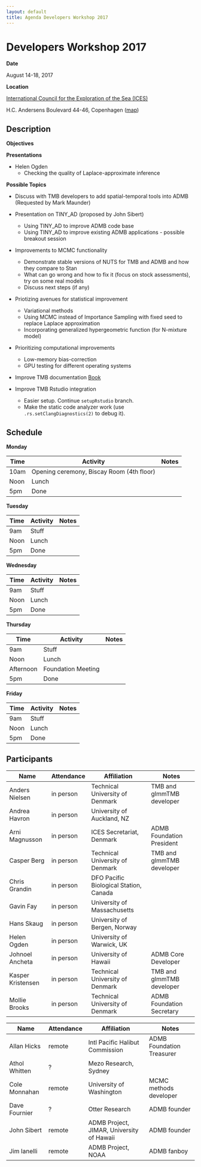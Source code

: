 ```yaml
---
layout: default
title: Agenda Developers Workshop 2017
---
```


# Developers Workshop 2017

__Date__

August 14-18, 2017

__Location__

[International Council for the Exploration of the Sea (ICES)](http://ices.dk)

H.C. Andersens Boulevard 44-46, Copenhagen
([map](https://www.google.dk/maps/place/ICES/@55.671484,12.5734843,17z/data=!3m1!4b1!4m5!3m4!1s0x46525314a3d57cd7:0x115cb810f9d78370!8m2!3d55.671484!4d12.575673?hl=en))

## Description

__Objectives__

__Presentations__

* Helen Ogden
  * Checking the quality of Laplace-approximate inference

__Possible Topics__

* Discuss with TMB developers to add spatial-temporal tools into ADMB (Requested by Mark Maunder)

* Presentation on TINY_AD (proposed by John Sibert)
  * Using TINY_AD to improve ADMB code base
  * Using TINY_AD to improve existing ADMB applications - possible breakout session

* Improvements to MCMC functionality
  * Demonstrate stable versions of NUTS for TMB and ADMB and how they compare to Stan
  * What can go wrong and how to fix it (focus on stock assessments), try on some real models
  * Discuss next steps (if any)

* Priotizing avenues for statistical improvement
  * Variational methods
  * Using MCMC instead of Importance Sampling with fixed seed to replace Laplace approximation
  * Incorporating generalized hypergeometric function (for N-mixture model)

* Prioritizing computational improvements
  * Low-memory bias-correction
  * GPU testing for different operating systems

* Improve TMB documentation [Book](http://kaskr.github.io/adcomp/_book/Tutorial.html)

* Improve TMB Rstudio integration
  - Easier setup. Continue `setupRstudio` branch.
  - Make the static code analyzer work (use `.rs.setClangDiagnostics(2)` to debug it).

## Schedule

__Monday__

__Time__ | __Activity__ | __Notes__
--- | --- | ---
10am | Opening ceremony, Biscay Room (4th floor)
Noon | Lunch
5pm | Done

__Tuesday__

__Time__ | __Activity__ | __Notes__
--- | --- | ---
9am | Stuff
Noon | Lunch
5pm | Done

__Wednesday__

__Time__ | __Activity__ | __Notes__
--- | --- | ---
9am | Stuff
Noon | Lunch
5pm | Done

__Thursday__

__Time__ | __Activity__ | __Notes__
--- | --- | ---
9am | Stuff
Noon | Lunch
Afternoon | Foundation Meeting
5pm | Done

__Friday__

__Time__ | __Activity__ | __Notes__
--- | --- | ---
9am | Stuff
Noon | Lunch
5pm | Done

## Participants

__Name__ | __Attendance__ | __Affiliation__ | __Notes__
--- | --- | --- | ---
Anders Nielsen | in person | Technical University of Denmark | TMB and glmmTMB developer
Andrea Havron | in person | University of Auckland, NZ
Arni Magnusson | in person | ICES Secretariat, Denmark | ADMB Foundation President
Casper Berg | in person | Technical University of Denmark | TMB and glmmTMB developer
Chris Grandin | in person | DFO Pacific Biological Station, Canada
Gavin Fay | in person | University of Massachusetts
Hans Skaug | in person | University of Bergen, Norway
Helen Ogden | in person | University of Warwick, UK
Johnoel Ancheta | in person | University of Hawaii | ADMB Core Developer
Kasper Kristensen | in person | Technical University of Denmark | TMB and glmmTMB developer
Mollie Brooks | in person | Technical University of Denmark | ADMB Foundation Secretary

__Name__ | __Attendance__ | __Affiliation__ | __Notes__
--- | --- | --- | ---
Allan Hicks | remote | Intl Pacific Halibut Commission | ADMB Foundation Treasurer
Athol Whitten | ? | Mezo Research, Sydney
Cole Monnahan | remote | University of Washington | MCMC methods developer
Dave Fournier | ? | Otter Research | ADMB founder
John Sibert | remote | ADMB Project, JIMAR, University of Hawaii | ADMB founder
Jim Ianelli | remote | ADMB Project, NOAA | ADMB fanboy
